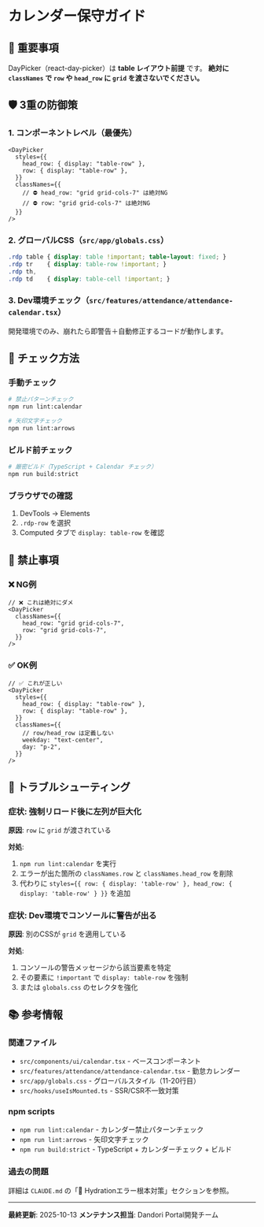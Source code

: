 # カレンダー保守ガイド

## 🎯 重要事項

DayPicker（react-day-picker）は **table レイアウト前提** です。
**絶対に `classNames` で `row` や `head_row` に `grid` を渡さないでください。**

## 🛡️ 3重の防御策

### 1. コンポーネントレベル（最優先）
```tsx
<DayPicker
  styles={{
    head_row: { display: "table-row" },
    row: { display: "table-row" },
  }}
  classNames={{
    // ⛔ head_row: "grid grid-cols-7" は絶対NG
    // ⛔ row: "grid grid-cols-7" は絶対NG
  }}
/>
```

### 2. グローバルCSS（`src/app/globals.css`）
```css
.rdp table { display: table !important; table-layout: fixed; }
.rdp tr    { display: table-row !important; }
.rdp th,
.rdp td    { display: table-cell !important; }
```

### 3. Dev環境チェック（`src/features/attendance/attendance-calendar.tsx`）
開発環境でのみ、崩れたら即警告＋自動修正するコードが動作します。

## 📝 チェック方法

### 手動チェック
```bash
# 禁止パターンチェック
npm run lint:calendar

# 矢印文字チェック
npm run lint:arrows
```

### ビルド前チェック
```bash
# 厳密ビルド（TypeScript + Calendar チェック）
npm run build:strict
```

### ブラウザでの確認
1. DevTools → Elements
2. `.rdp-row` を選択
3. Computed タブで `display: table-row` を確認

## 🚫 禁止事項

### ❌ NG例
```tsx
// ❌ これは絶対にダメ
<DayPicker
  classNames={{
    head_row: "grid grid-cols-7",
    row: "grid grid-cols-7",
  }}
/>
```

### ✅ OK例
```tsx
// ✅ これが正しい
<DayPicker
  styles={{
    head_row: { display: "table-row" },
    row: { display: "table-row" },
  }}
  classNames={{
    // row/head_row は定義しない
    weekday: "text-center",
    day: "p-2",
  }}
/>
```

## 🔧 トラブルシューティング

### 症状: 強制リロード後に左列が巨大化
**原因**: `row` に `grid` が渡されている

**対処**:
1. `npm run lint:calendar` を実行
2. エラーが出た箇所の `classNames.row` と `classNames.head_row` を削除
3. 代わりに `styles={{ row: { display: 'table-row' }, head_row: { display: 'table-row' } }}` を追加

### 症状: Dev環境でコンソールに警告が出る
**原因**: 別のCSSが `grid` を適用している

**対処**:
1. コンソールの警告メッセージから該当要素を特定
2. その要素に `!important` で `display: table-row` を強制
3. または `globals.css` のセレクタを強化

## 📚 参考情報

### 関連ファイル
- `src/components/ui/calendar.tsx` - ベースコンポーネント
- `src/features/attendance/attendance-calendar.tsx` - 勤怠カレンダー
- `src/app/globals.css` - グローバルスタイル（11-20行目）
- `src/hooks/useIsMounted.ts` - SSR/CSR不一致対策

### npm scripts
- `npm run lint:calendar` - カレンダー禁止パターンチェック
- `npm run lint:arrows` - 矢印文字チェック
- `npm run build:strict` - TypeScript + カレンダーチェック + ビルド

### 過去の問題
詳細は `CLAUDE.md` の「🔧 Hydrationエラー根本対策」セクションを参照。

---

**最終更新**: 2025-10-13
**メンテナンス担当**: Dandori Portal開発チーム
